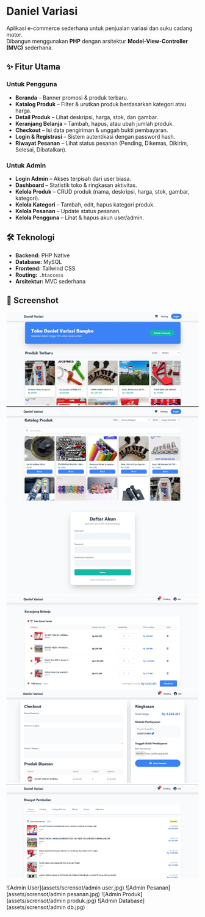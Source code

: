 # Daniel Variasi

Aplikasi e-commerce sederhana untuk penjualan variasi dan suku cadang motor.  
Dibangun menggunakan **PHP** dengan arsitektur **Model-View-Controller (MVC)** sederhana.

## ✨ Fitur Utama

### Untuk Pengguna
- **Beranda** – Banner promosi & produk terbaru.
- **Katalog Produk** – Filter & urutkan produk berdasarkan kategori atau harga.
- **Detail Produk** – Lihat deskripsi, harga, stok, dan gambar.
- **Keranjang Belanja** – Tambah, hapus, atau ubah jumlah produk.
- **Checkout** – Isi data pengiriman & unggah bukti pembayaran.
- **Login & Registrasi** – Sistem autentikasi dengan password hash.
- **Riwayat Pesanan** – Lihat status pesanan (Pending, Dikemas, Dikirim, Selesai, Dibatalkan).

### Untuk Admin
- **Login Admin** – Akses terpisah dari user biasa.
- **Dashboard** – Statistik toko & ringkasan aktivitas.
- **Kelola Produk** – CRUD produk (nama, deskripsi, harga, stok, gambar, kategori).
- **Kelola Kategori** – Tambah, edit, hapus kategori produk.
- **Kelola Pesanan** – Update status pesanan.
- **Kelola Pengguna** – Lihat & hapus akun user/admin.

## 🛠️ Teknologi
- **Backend:** PHP Native
- **Database:** MySQL
- **Frontend:** Tailwind CSS
- **Routing:** `.htaccess`
- **Arsitektur:** MVC sederhana


## 📸 Screenshot
![Beranda](assets/scrensot/beranda.jpg)
![Katalog](assets/scrensot/katalog.jpg)
![Registrasi User](assets/scrensot/userregis.jpg)
![Keranjang](assets/scrensot/keranjang.jpg)
![Pesanan](assets/scrensot/pesanan.jpg)
![Riwayat](assets/scrensot/riwayat.jpg)

![Admin User](assets/scrensot/admin user.jpg)
![Admin Pesanan](assets/scrensot/admin pesanan.jpg)
![Admin Produk](assets/scrensot/admin produk.jpg)
![Admin Database](assets/scrensot/admin db.jpg)



